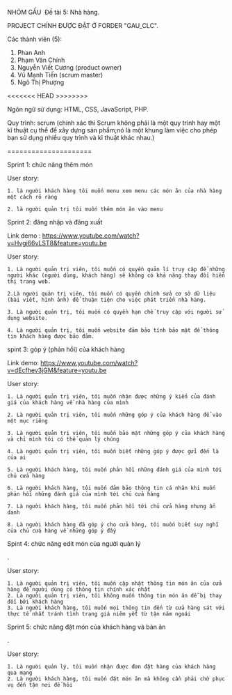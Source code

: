 ﻿NHÓM GẤU
﻿
Đề tài 5: Nhà hàng.

PROJECT CHÍNH ĐƯỢC ĐẶT Ở FORDER "GAU_CLC". 

Các thành viên (5):

1. Phan Anh
2. Phạm Văn Chính 
3. Nguyễn Viết Cương (product owner)
4. Vũ Mạnh Tiến	(scrum master)
5. Ngô Thị Phượng

<<<<<<< HEAD >>>>>>>>

Ngôn ngữ sử dụng: HTML, CSS, JavaScript, PHP.

Quy trình: scrum (chính xác thì Scrum không phải là một quy trình hay một kĩ thuật cụ  thể  để xây dựng sản phẩm;nó là một khung làm việc cho phép bạn sử dụng nhiều quy trình và kĩ thuật khác nhau.)

=====================

Sprint 1: chức năng thêm món

User story: 

	1. là người khách hàng tôi muốn menu xem menu các món ăn của nhà hàng một cách rõ ràng
	
	2. là người quản trị tôi muốn thêm món ăn vào menu

Sprint 2: đăng nhập và đăng xuất

Link demo : https://www.youtube.com/watch?v=Hvgi66vLST8&feature=youtu.be

User story:

	1. Là người quản trị viên, tôi muốn có quyền quản lí truy cập để những người khác (người dùng, khách hàng) sẽ không có khả năng thay đổi hiển thị trang web.

	2.Là người quản trị viên, tôi muốn có quyền chỉnh sửa cơ sở dữ liệu (bài viết, hình ảnh) để thuận tiện cho việc phát triển nhà hàng.

	3. Là người quản trị, tôi muốn có quyền hạn chế truy cập với người sử dụng website.

	4. Là người quản trị, tôi muốn website đảm bảo tính bảo mật để thông tin khách hàng được bảo đảm.
	
spint 3: góp ý (phản hồi) của khách hàng

Link demo: https://www.youtube.com/watch?v=dEcfhev3jGM&feature=youtu.be

User story:

	1. Là người quản trị viên, tôi muốn nhận được những ý kiến của đánh giá của khách hàng về nhà hàng của mình

	2. Là người quản trị viên, tôi muốn những góp ý của khách hàng để vào một mục riêng

	3. Là người quản trị viên, tôi muốn bảo mật những góp ý của khách hàng và chỉ mình tôi có thể quản lý chúng

	4. Là người quản trị viên, tôi muốn biết những góp ý được gửi đến là của ai

	5. Là người khách hàng, tôi muốn phản hồi những đánh giá của mình tới chủ cửa hàng

	6. Là người khách hàng, tôi muốn đảm bảo thông tin cá nhân khi muốn phản hồi những đánh giá của mình tới chủ cửa hàng

	7. Là người khách hàng, tôi muốn phản hồi tới chủ cửa hàng nhưng ẩn danh

	8. Là người khách hàng đã góp ý cho cửa hàng, tôi muốn biết suy nghĩ của chủ cửa hàng về những góp ý đấy

Spint 4: chức năng edit món của người quản lý

.

User story:

	1. Là người quản trị viên, tôi muốn cập nhật thông tin món ăn của cửa hàng để người dùng có thông tin chính xác nhất
	2. Là người quản trị viên, tôi không muốn thông tin món ăn dễ bị thay đổi bởi khách hàng
	3. Là người khách hàng, tôi muốn mọi thông tin đến từ cửa hàng sát với thực tế nhất tránh tình trạng giá niêm yết từ tận năm ngoái
	
Sprint 5: chức năng đặt món của khách hàng và bàn ăn

.

User story:

	1. Là người quản lý, tôi muốn nhận được đơn đặt hàng của khách hàng qua mạng
	2. Là người khách hàng, tôi muốn đặt món ăn mà không cần phải chờ phục vụ đến tận nơi để hỏi


	
